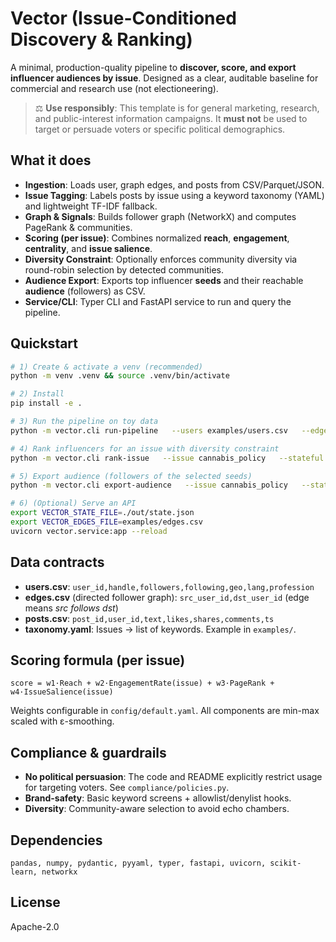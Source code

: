 # Vector (Issue-Conditioned Discovery & Ranking)

A minimal, production-quality pipeline to **discover, score, and export influencer audiences by issue**.
Designed as a clear, auditable baseline for commercial and research use (not electioneering).

> ⚖️ **Use responsibly**: This template is for general marketing, research, and public-interest information campaigns.
> It **must not** be used to target or persuade voters or specific political demographics.

## What it does

- **Ingestion**: Loads user, graph edges, and posts from CSV/Parquet/JSON.
- **Issue Tagging**: Labels posts by issue using a keyword taxonomy (YAML) and lightweight TF-IDF fallback.
- **Graph & Signals**: Builds follower graph (NetworkX) and computes PageRank & communities.
- **Scoring (per issue)**: Combines normalized **reach**, **engagement**, **centrality**, and **issue salience**.
- **Diversity Constraint**: Optionally enforces community diversity via round-robin selection by detected communities.
- **Audience Export**: Exports top influencer **seeds** and their reachable **audience** (followers) as CSV.
- **Service/CLI**: Typer CLI and FastAPI service to run and query the pipeline.

## Quickstart

```bash
# 1) Create & activate a venv (recommended)
python -m venv .venv && source .venv/bin/activate

# 2) Install
pip install -e .

# 3) Run the pipeline on toy data
python -m vector.cli run-pipeline   --users examples/users.csv   --edges examples/edges.csv   --posts examples/posts.csv   --taxonomy examples/taxonomy.yaml   --out ./out

# 4) Rank influencers for an issue with diversity constraint
python -m vector.cli rank-issue   --issue cannabis_policy   --stateful ./out/state.json   --top-k 25   --diverse true   --out ./out/cannabis_top25.csv

# 5) Export audience (followers of the selected seeds)
python -m vector.cli export-audience   --issue cannabis_policy   --stateful ./out/state.json   --seeds ./out/cannabis_top25.csv   --edges examples/edges.csv   --out ./out/cannabis_audience.csv

# 6) (Optional) Serve an API
export VECTOR_STATE_FILE=./out/state.json
export VECTOR_EDGES_FILE=examples/edges.csv
uvicorn vector.service:app --reload
```

## Data contracts

- **users.csv**: `user_id,handle,followers,following,geo,lang,profession`
- **edges.csv** (directed follower graph): `src_user_id,dst_user_id` (edge means *src follows dst*)
- **posts.csv**: `post_id,user_id,text,likes,shares,comments,ts`
- **taxonomy.yaml**: Issues → list of keywords. Example in `examples/`.

## Scoring formula (per issue)
```
score = w1·Reach + w2·EngagementRate(issue) + w3·PageRank + w4·IssueSalience(issue)
```
Weights configurable in `config/default.yaml`. All components are min-max scaled with ε-smoothing.

## Compliance & guardrails
- **No political persuasion**: The code and README explicitly restrict usage for targeting voters. See `compliance/policies.py`.
- **Brand-safety**: Basic keyword screens + allowlist/denylist hooks.
- **Diversity**: Community-aware selection to avoid echo chambers.

## Dependencies
`pandas, numpy, pydantic, pyyaml, typer, fastapi, uvicorn, scikit-learn, networkx`

## License
Apache-2.0